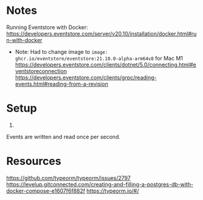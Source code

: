 # Notes

Running Eventstore with Docker: https://developers.eventstore.com/server/v20.10/installation/docker.html#run-with-docker
- Note: Had to change image to `image: ghcr.io/eventstore/eventstore:21.10.0-alpha-arm64v8` for Mac M1
https://developers.eventstore.com/clients/dotnet/5.0/connecting.html#eventstoreconnection
https://developers.eventstore.com/clients/grpc/reading-events.html#reading-from-a-revision

# Setup

1. 

Events are written and read once per second. 

# Resources

https://github.com/typeorm/typeorm/issues/2797
https://levelup.gitconnected.com/creating-and-filling-a-postgres-db-with-docker-compose-e1607f6f882f
https://typeorm.io/#/